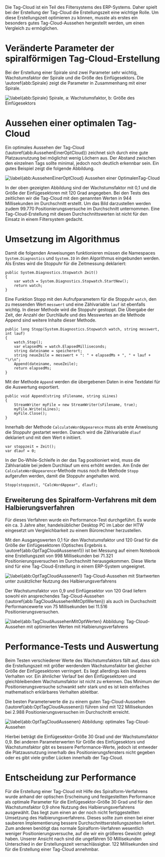
Die Tag-Cloud ist ein Teil des Filtersystems des ERP-Systems. Daher spielt bei der Erstellung der Tag-Cloud die Erstellungszeit eine wichtige Rolle. Um diese Erstellungszeit optimieren zu können, musste als erstes ein besonders gutes Tag-Cloud-Aussehen hergestellt werden, um einen Vergleich zu ermöglichen. 

# Veränderte Parameter der spiralförmigen Tag-Cloud-Erstellung

Bei der Erstellung einer Spirale sind zwei Parameter sehr wichtig, Wachstumsfaktor der Spirale und die Größe des Einfügesektors. Die \autoref{abb:Spirale} zeigt die Parameter in Zusammenhang mit einer Spirale.

![\label{abb:Spirale} Spirale, a: Wachstumsfaktor, b: Größe des Einfügesektors](img/Spirale.png)

# Aussehen einer optimalen Tag-Cloud

Ein optimales Aussehen der Tag-Cloud (\autoref{abb:AussehenEinerOptCloud}) zeichnet sich durch eine gute Platzausnutzung bei möglichst wenig Löchern aus. Der Abstand zwischen den einzelnen Tags sollte minimal, jedoch noch deutlich erkennbar sein. Ein gutes Beispiel zeigt die folgende Abbildung.

![\label{abb:AussehenEinerOptCloud} Aussehen einer OptimalenTag-Cloud](img/AussehenEinerOptCloud.png)

In der oben gezeigten Abbildung sind der Wachstumsfaktor mit 0,1 und die Größe der Einfügesektoren mit 120 Grad angegeben. Bei den Tests des zeitlichen wir die Tag-Cloud mit den genannten Werten in 944 Millisekunden im Durchschnitt erstellt. Um das Bild darzustellen werden zudem 99.770 Positionierungsversuche im Durchschnitt unternommen. Eine Tag-Cloud-Erstellung mit diesen Durchschnittswerten ist nicht für den Einsatz in einem Filtersystem gedacht. 

# Umsetzung im Algorithmus

Damit die folgenden Anweisungen funktionieren müssen die Namespaces `System.Diagnostics` und `System.IO` in den Algorithmus eingebunden werden. 
Als Erstes wird die Stoppuhr für die Zeitmessung deklariert: 

```
public System.Diagnostics.Stopwatch Zeit()
{
	var watch = System.Diagnostics.Stopwatch.StartNew();
	return watch;
}
```

Eine Funktion Stopp mit den Aufrufparametern für die Stoppuhr `watch`, den zu messenden Wert `messwert` und eine Zählvariable `lauf` ist ebenfalls wichtig. In dieser Methode wird die Stoppuhr gestoppt. Die Übergabe der Zeit, der Anzahl der Durchläufe und des Messwertes an die Methode Append sind weitere Inhalte dieser Methode.

```
public long Stopp(System.Diagnostics.Stopwatch watch, string messwert, int lauf)
{
	watch.Stop();
	var elapsedMs = watch.ElapsedMilliseconds;
	string dateiname = speicherort;
	string neueZeile = messwert + ": " + elapsedMs + ", " + lauf + "\r\n";
	Append(dateiname, neueZeile);
	return elapsedMs;
}
```

Mit der Methode `Append` werden die übergebenen Daten in eine Textdatei für die Auswertung exportiert. 

```
public void Append(string sFilename, string sLines)
{
	StreamWriter myFile = new StreamWriter(sFilename, true);
	myFile.Write(sLines);
	myFile.Close();
}
```

Innerhalb der Methode `CalculateWordAppearence` muss als erste Anweisung die Stoppuhr gestartet werden. Danach wird die Zählvariable `dlauf` deklariert und mit dem Wert `0` initiiert.

```
var stoppzeit = Zeit();
var dlauf = 0;
```

In der Do-While-Schleife in der das Tag positioniert wird, muss die Zählvariable bei jedem Durchlauf um eins erhöht werden. Am Ende der `CalculateWordAppearence`-Methode muss noch die Methode `Stopp` aufgerufen werden, damit die Stoppuhr angehalten wird.

```
Stopp(stoppzeit, "CalcWordAppear", dlauf);
```

## Erweiterung des Spiralform-Verfahrens mit dem Halbierungsverfahren

Für dieses Verfahren wurde ein Performance-Test durchgeführt. Es wurde ein ca. 3 Jahre alter, handelsüblicher Desktop PC im Labor der HTW eingesetzt um Vergleichbarkeit zu einem Bürorechner herzustellen.

Mit den Ausgangswerten 0,1 für den Wachstumsfaktor und 120 Grad für die Größe der Einfügesektoren (Optisches Ergebnis s. \autoref{abb:OptTagCloudAussenen1}) ist bei Messung auf einem Notebook eine Erstellungszeit von 998 Millisekunden bei 71.321 Positionierungsversuchen im Durchschnitt herausgekommen. Diese Werte sind für eine Tag-Cloud-Erstellung in einem ERP-System ungeeignet. 

![\label{abb:OptTagCloudAussenen1} Tag-Cloud-Aussehen mit Startwerten unter zusätzlicher Nutzung des Halbierungsverfahrens](img/OptTagCloudAussenen.png)

Der Wachstumsfaktor von 0,9 und Einfügesektor von 120 Grad liefern sowohl ein ansprechendes Tag-Cloud-Aussehen (\autoref{abb:TagCloudAussehenMitOptWerten}) als auch im Durchschnitt Performancewerte von 75 Millisekunden bei 11.516 Positionierungsversuchen. 

![\label{abb:TagCloudAussehenMitOptWerten} Abbildung: Tag-Cloud-Aussehen mit optimierten Werten mit Halbierungsverfahrens](img/TagCloudAussehenMitOptWerten.png)

# Performance-Tests und Auswertung

Beim Testen verschiedener Werte des Wachstumsfaktors fällt auf, dass sich die Erstellungszeit mit größer werdendem Wachstumsfaktor bei gleicher Größe der Einfügesektoren verringert. Es liegt allerdings kein lineares Verhalten vor. Ein ähnlicher Verlauf bei den Einfügesektoren und gleichbleibendem Wachstumsfaktor ist nicht zu erkennen. Das Minimum der Positionierungsversuche schwankt sehr stark und es ist kein einfaches mathematisch erklärbares Verhalten ableitbar. 
<!-- todo: O(n) aus Algorithmus ermitteln -->

Die besten Parameterwerte die zu einem guten Tag-Cloud-Aussehen (\autoref{abb:OptTagCloudAussenen}) führen sind mit 122 Millisekunden bei 2.988 Positionierungsversuchen im Durchschnitt erreicht. 

![\label{abb:OptTagCloudAussenen} Abbildung: optimales Tag-Cloud-Aussehen](img/OptTagCloudAussenen.png)

Hierbei beträgt die Einfügesektor-Größe 30 Grad und der Wachstumsfaktor 0,9. Bei anderen Parameterwerten für Größe des Einfügesektors und Wachstumsfaktor gibt es bessere Performance-Werte, jedoch ist entweder die Platzausnutzung innerhalb des Positionierungsfensters nicht gegeben oder es gibt viele großer Lücken innerhalb der Tag-Cloud.

<!-- todo: kommt ins Fazit, am Ende der Arbeit -->
# Entscheidung zur Performance

Für die Erstellung einer Tag-Cloud mit Hilfe des Spiralform-Verfahrens wurde anhand der optischen Erscheinung und festgestellten Performance als optimale Parameter für die Einfügesektor-Größe 30 Grad und für den Wachstumsfaktor 0,9 ohne Nutzung des Halbierungsverfahrens ausgewählt.
Das liegt zum einen an der noch nicht fertiggestellten Umsetzung des Halbierungsverfahrens. Dieses sollte zum einen bei einer sauberen Implementierung bessere Durchschnittserstellungszeiten liefert. Zum anderen benötigt das normale Spiralform-Verfahren wesentlich weniger Positionierungsversuche, auf die wir ein größeres Gewicht gelegt haben. Unserer Ansicht nach sind die ungefähren 50 Millisekunden Unterschied in der Erstellungszeit vernachlässigbar. 122 Millisekunden sind für die Erstellung einer Tag-Cloud annehmbar.

<!-- todo: Wiederspruch?!, klingt nicht logisch; weniger Berechenung (ohne Halbierungsverfahren) dauert länger? -->
